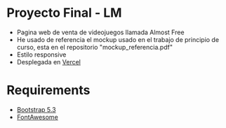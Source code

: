 # Proyecto Final - LM
- Pagina web de venta de videojuegos llamada Almost Free
- He usado de referencia el mockup usado en el trabajo de principio de curso, esta en el repositorio "mockup_referencia.pdf"
- Estilo responsive
- Desplegada en [Vercel](https://vercel.com/)
# Requirements
 - [Bootstrap 5.3](https://getbootstrap.com/)
 - [FontAwesome](https://fontawesome.com/)
